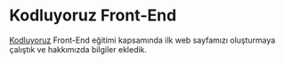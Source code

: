 # Kodluyoruz Front-End
[Kodluyoruz](https://www.kodluyoruz.org/) Front-End eğitimi kapsamında ilk web sayfamızı oluşturmaya çalıştık ve hakkımızda bilgiler ekledik.